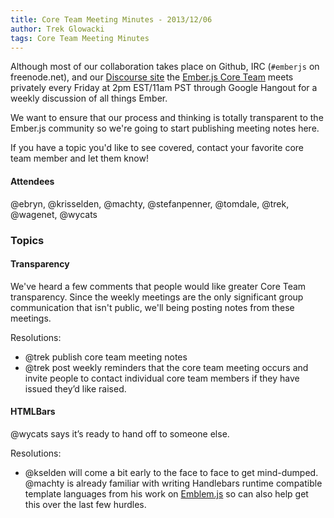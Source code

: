 ```yaml
--- 
title: Core Team Meeting Minutes - 2013/12/06
author: Trek Glowacki
tags: Core Team Meeting Minutes
---
```


Although most of our collaboration takes place on Github, IRC 
(`#emberjs` on freenode.net), and our [Discourse site](http://discuss.emberjs.com/)
the [Ember.js Core Team](/team) meets privately every 
Friday at 2pm EST/11am PST through Google Hangout for a weekly 
discussion of all things Ember.

We want to ensure that our process and thinking is totally transparent
to the Ember.js community so we're going to start publishing meeting
notes here.

If you have a topic you'd like to see covered, contact your favorite
core team member and let them know!

#### Attendees
@ebryn, @krisselden, @machty, @stefanpenner, @tomdale, @trek, @wagenet, @wycats

### Topics

#### Transparency
We've heard a few comments that people would like greater Core Team transparency.
Since the weekly meetings are the only significant group communication that isn't
public, we'll being posting notes from these meetings.

Resolutions:

  * @trek publish core team meeting notes
  * @trek post weekly reminders that the core team meeting occurs and invite people
    to contact individual core team members if they have issued they’d like raised.

#### HTMLBars
@wycats says it’s ready to hand off to someone else. 

Resolutions:
  
  * @kselden will come a bit early to the face to face to get mind-dumped. @machty
    is already familiar with writing Handlebars runtime compatible template languages
    from his work on [Emblem.js](http://emblemjs.com/) so can also help get this
    over the last few hurdles.
